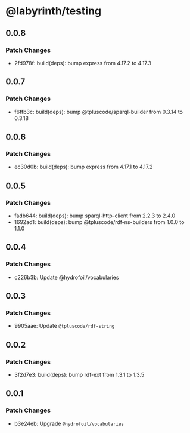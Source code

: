 # @labyrinth/testing

## 0.0.8

### Patch Changes

- 2fd978f: build(deps): bump express from 4.17.2 to 4.17.3

## 0.0.7

### Patch Changes

- f6ffb3c: build(deps): bump @tpluscode/sparql-builder from 0.3.14 to 0.3.18

## 0.0.6

### Patch Changes

- ec30d0b: build(deps): bump express from 4.17.1 to 4.17.2

## 0.0.5

### Patch Changes

- fadb644: build(deps): bump sparql-http-client from 2.2.3 to 2.4.0
- 1692ad1: build(deps): bump @tpluscode/rdf-ns-builders from 1.0.0 to 1.1.0

## 0.0.4

### Patch Changes

- c226b3b: Update @hydrofoil/vocabularies

## 0.0.3

### Patch Changes

- 9905aae: Update `@tpluscode/rdf-string`

## 0.0.2

### Patch Changes

- 3f2d7e3: build(deps): bump rdf-ext from 1.3.1 to 1.3.5

## 0.0.1

### Patch Changes

- b3e24eb: Upgrade `@hydrofoil/vocabularies`
